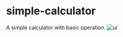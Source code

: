 # simple-calculator
A simple calculator with basic operation.
![ui](https://user-images.githubusercontent.com/83940627/143461739-2af491e1-caa3-4415-a25f-a785b96f6a8e.PNG)
